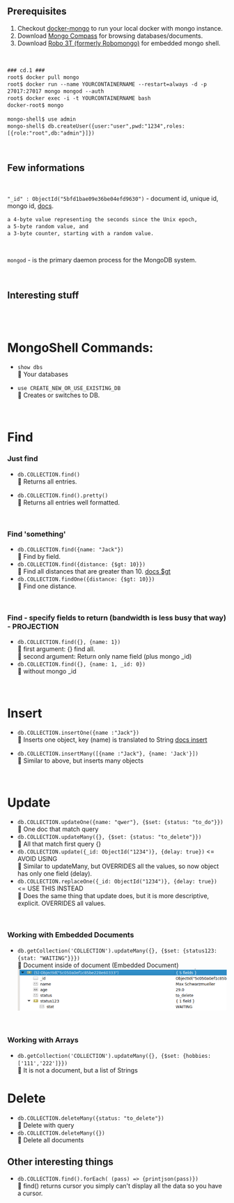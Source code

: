 ## Prerequisites
1. Checkout [docker-mongo](./docker-mongo.md) to run your local docker with mongo instance. <br> 
2. Download [Mongo Compass](https://www.mongodb.com/products/compass) for browsing databases/documents. <br>
3. Download [Robo 3T (formerly Robomongo)](https://robomongo.org/) for embedded mongo shell. <br>

<br>

```
### cd.1 ###
root$ docker pull mongo
root$ docker run --name YOURCONTAINERNAME --restart=always -d -p 27017:27017 mongo mongod --auth
root$ docker exec -i -t YOURCONTAINERNAME bash
docker-root$ mongo

mongo-shell$ use admin
mongo-shell$ db.createUser({user:"user",pwd:"1234",roles:[{role:"root",db:"admin"}]})
```

<br>

## Few informations

<br>

`"_id" : ObjectId("5bfd1bae09e36be04efd9630")` - document id, unique id, mongo id, [docs](https://docs.mongodb.com/manual/reference/method/ObjectId/#ObjectIDs-BSONObjectIDSpecification).
```
a 4-byte value representing the seconds since the Unix epoch,
a 5-byte random value, and
a 3-byte counter, starting with a random value.
```

<br>

`mongod` - is the primary daemon process for the MongoDB system.

<br>



## Interesting stuff

<br>
<br>

# MongoShell Commands: 
- `show dbs` <br>
📜 Your databases

- `use CREATE_NEW_OR_USE_EXISTING_DB` <br>
📜 Creates or switches to DB.

<br>

# Find

### Just find 
- `db.COLLECTION.find()` <br>
📜 Returns all entries.

- `db.COLLECTION.find().pretty()` <br> 
📜 Returns all entries well formatted.

<br>

### Find 'something' 
- `db.COLLECTION.find({name: "Jack"})` <br> 
📜 Find by field.
- `db.COLLECTION.find({distance: {$gt: 10}})`  <br>
📜 Find all distances that are greater than 10. [docs $gt](https://docs.mongodb.com/manual/reference/operator/query/gt/)
- `db.COLLECTION.findOne({distance: {$gt: 10}})` <br>
📜 Find one distance.

<br>

### Find - specify fields to return (bandwidth is less busy that way) - PROJECTION
- `db.COLLECTION.find({}, {name: 1})` <br>
📜 first argument: {} find all. <br>
📜 second argument: Return only name field (plus mongo _id) <br> 
- `db.COLLECTION.find({}, {name: 1, _id: 0})` <br>
📜 without mongo _id

<br>

# Insert

- `db.COLLECTION.insertOne({name :"Jack"})` <br>
📜 Inserts one object, key (name) is translated to String [docs insert](https://docs.mongodb.com/manual/tutorial/insert-documents/)

- `db.COLLECTION.insertMany([{name :"Jack"}, {name: 'Jack'}])` <br>
📜 Similar to above, but inserts many objects

<br> 

# Update

- `db.COLLECTION.updateOne({name: "qwer"}, {$set: {status: "to_do"}})` <br>
📜 One doc that match query 
- `db.COLLECTION.updateMany({}, {$set: {status: "to_delete"}})` <br>
📜 All that match first query {}
- `db.COLLECTION.update({_id: ObjectId("1234")}, {delay: true})` <= AVOID USING <br> 
📜 Similar to updateMany, but OVERRIDES all the values, so now object has only one field (delay).
- `db.COLLECTION.replaceOne({_id: ObjectId("1234")}, {delay: true})` <= USE THIS INSTEAD <br>
📜 Does the same thing that update does, but it is more descriptive, explicit. OVERRIDES all values.

<br>

### Working with Embedded Documents
- `db.getCollection('COLLECTION').updateMany({}, {$set: {status123: {stat: "WAITING"}}})` <br>
📜 Document inside of document (Embedded Document) <br>
![Embedded document - mongoDB](images/mongo-embedded-document.png?raw=true)

<br>

### Working with Arrays
- `db.getCollection('COLLECTION').updateMany({}, {$set: {hobbies: ['111','222']}})` <br>
📜 It is not a document, but a list of Strings


# Delete

- `db.COLLECTION.deleteMany({status: "to_delete"})` <br> 
📜 Delete with query
- `db.COLLECTION.deleteMany({})` <br> 
📜 Delete all documents

## Other interesting things
- `db.COLLECTION.find().forEach( (pass) => {printjson(pass)})` <br>
📜 find() returns cursor you simply can't display all the data so you have a cursor.



